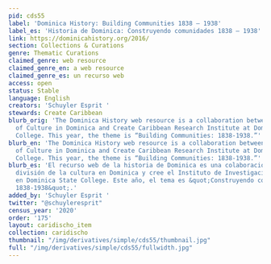 ```yaml
---
pid: cds55
label: 'Dominica History: Building Communities 1838 – 1938'
label_es: 'Historia de Dominica: Construyendo comunidades 1838 – 1938'
link: https://dominicahistory.org/2016/
section: Collections & Curations
genre: Thematic Curations
claimed_genre: web resource
claimed_genre_en: a web resource
claimed_genre_es: un recurso web
access: open
status: Stable
language: English
creators: 'Schuyler Esprit '
stewards: Create Caribbean
blurb_orig: 'The Dominica History web resource is a collaboration between the Division
  of Culture in Dominica and Create Caribbean Research Institute at Dominica State
  College. This year, the theme is “Building Communities: 1838-1938.”'
blurb_en: 'The Dominica History web resource is a collaboration between the Division
  of Culture in Dominica and Create Caribbean Research Institute at Dominica State
  College. This year, the theme is “Building Communities: 1838-1938.”'
blurb_es: 'El recurso web de la historia de Dominica es una colaboración entre la
  división de la cultura en Dominica y cree el Instituto de Investigación del Caribe
  en Dominica State College. Este año, el tema es &quot;Construyendo comunidades:
  1838-1938&quot;.'
added_by: 'Schuyler Esprit '
twitter: "@schuyleresprit"
census_year: '2020'
order: '175'
layout: caridischo_item
collection: caridischo
thumbnail: "/img/derivatives/simple/cds55/thumbnail.jpg"
full: "/img/derivatives/simple/cds55/fullwidth.jpg"
---
```

